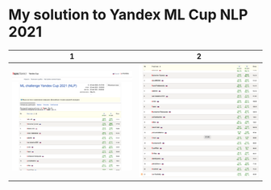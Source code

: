 # My solution to Yandex ML Cup NLP 2021



1          |  2
:--------------------------------:|:-------------------------:
![alt text](pics/pic1.png)      |  ![](pics/pic2.png)
